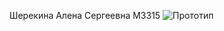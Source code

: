 Шерекина Алена Сергеевна М3315
![Прототип](https://github.com/user-attachments/assets/1b4cb88d-7df0-4cae-978b-69b4f7f71c09)
